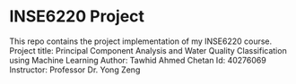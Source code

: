 # INSE6220 Project

This repo contains the project implementation of my INSE6220 course.
Project title: Principal Component Analysis and Water Quality Classification using Machine Learning 
Author: Tawhid Ahmed Chetan
Id: 40276069
Instructor: Professor Dr. Yong Zeng
